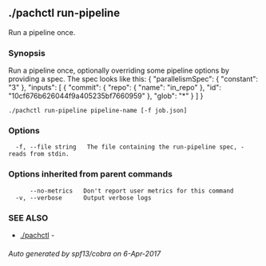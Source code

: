 ## ./pachctl run-pipeline

Run a pipeline once.

### Synopsis


Run a pipeline once, optionally overriding some pipeline options by providing a spec.  The spec looks like this:
{
  "parallelismSpec": {
    "constant": "3"
  },
  "inputs": [
    {
      "commit": {
        "repo": {
          "name": "in_repo"
        },
        "id": "10cf676b626044f9a405235bf7660959"
      },
      "glob": "*"
    }
  ]
}

```
./pachctl run-pipeline pipeline-name [-f job.json]
```

### Options

```
  -f, --file string   The file containing the run-pipeline spec, - reads from stdin.
```

### Options inherited from parent commands

```
      --no-metrics   Don't report user metrics for this command
  -v, --verbose      Output verbose logs
```

### SEE ALSO
* [./pachctl](./pachctl.md)	 - 

###### Auto generated by spf13/cobra on 6-Apr-2017
